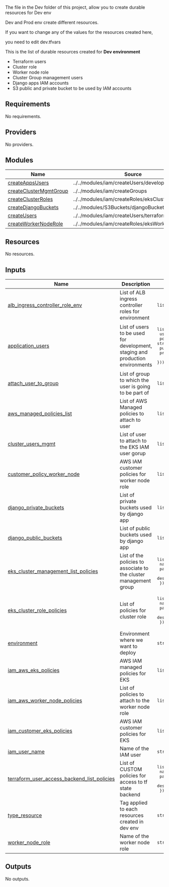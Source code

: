 <!-- BEGIN_TF_DOCS -->
The file in the Dev folder of this project, allow you to create durable resources for Dev env

Dev and Prod env create different resources.

If you want to change any of the values for the resources created here,  

you need to edit dev.tfvars

This is the list of durable resources created for **Dev environment**

- Terraform users
- Cluster role
- Worker node role
- Cluster Group management users
- Django apps IAM accounts
- S3 public and private bucket to be used by IAM accounts

## Requirements

No requirements.

## Providers

No providers.

## Modules

| Name | Source | Version |
|------|--------|---------|
| <a name="module_createAppsUsers"></a> [createAppsUsers](#module\_createAppsUsers) | ../../modules/iam/createUsers/developmentUsers | n/a |
| <a name="module_createClusterMgmtGroup"></a> [createClusterMgmtGroup](#module\_createClusterMgmtGroup) | ../../modules/iam/createGroups | n/a |
| <a name="module_createClusterRoles"></a> [createClusterRoles](#module\_createClusterRoles) | ../../modules/iam/createRoles/eksClusterRole | n/a |
| <a name="module_createDjangoBuckets"></a> [createDjangoBuckets](#module\_createDjangoBuckets) | ../../modules/S3Buckets/djangoBuckets | n/a |
| <a name="module_createUsers"></a> [createUsers](#module\_createUsers) | ../../modules/iam/createUsers/terraformUsers | n/a |
| <a name="module_createWorkerNodeRole"></a> [createWorkerNodeRole](#module\_createWorkerNodeRole) | ../../modules/iam/createRoles/eksWorkerNodeRole | n/a |

## Resources

No resources.

## Inputs

| Name | Description | Type | Default | Required |
|------|-------------|------|---------|:--------:|
| <a name="input_alb_ingress_controller_role_env"></a> [alb\_ingress\_controller\_role\_env](#input\_alb\_ingress\_controller\_role\_env) | List of ALB ingress controller roles for environment | `list(string)` | n/a | yes |
| <a name="input_application_users"></a> [application\_users](#input\_application\_users) | List of users to be used for development, staging and production environments | <pre>list(object({<br>    user_name      = string<br>    policy_name    = string<br>    public_bucket  = string<br>    private_bucket = string<br>  }))</pre> | n/a | yes |
| <a name="input_attach_user_to_group"></a> [attach\_user\_to\_group](#input\_attach\_user\_to\_group) | List of group to which the user is going to be part of | `list(string)` | n/a | yes |
| <a name="input_aws_managed_policies_list"></a> [aws\_managed\_policies\_list](#input\_aws\_managed\_policies\_list) | List of AWS Managed policies to attach to user | `list(string)` | n/a | yes |
| <a name="input_cluster_users_mgmt"></a> [cluster\_users\_mgmt](#input\_cluster\_users\_mgmt) | List of user to attach to the EKS IAM user gorup | `list(string)` | n/a | yes |
| <a name="input_customer_policy_worker_node"></a> [customer\_policy\_worker\_node](#input\_customer\_policy\_worker\_node) | AWS IAM customer policies for worker node role | `list(string)` | n/a | yes |
| <a name="input_django_private_buckets"></a> [django\_private\_buckets](#input\_django\_private\_buckets) | List of private buckets used by django app | `list(string)` | n/a | yes |
| <a name="input_django_public_buckets"></a> [django\_public\_buckets](#input\_django\_public\_buckets) | List of public buckets used by django app | `list(string)` | n/a | yes |
| <a name="input_eks_cluster_management_list_policies"></a> [eks\_cluster\_management\_list\_policies](#input\_eks\_cluster\_management\_list\_policies) | List of the policies to associate to the cluster management group | <pre>list(object({<br>    name        = string<br>    path        = string<br>    description = string<br>  }))</pre> | n/a | yes |
| <a name="input_eks_cluster_role_policies"></a> [eks\_cluster\_role\_policies](#input\_eks\_cluster\_role\_policies) | List of policies for cluster role | <pre>list(object({<br>    name        = string<br>    path        = string<br>    description = string<br>  }))</pre> | n/a | yes |
| <a name="input_environment"></a> [environment](#input\_environment) | Environment where we want to deploy | `string` | n/a | yes |
| <a name="input_iam_aws_eks_policies"></a> [iam\_aws\_eks\_policies](#input\_iam\_aws\_eks\_policies) | AWS IAM managed policies for EKS | `list(string)` | n/a | yes |
| <a name="input_iam_aws_worker_node_policies"></a> [iam\_aws\_worker\_node\_policies](#input\_iam\_aws\_worker\_node\_policies) | List of policies to attach to the worker node role | `list(string)` | n/a | yes |
| <a name="input_iam_customer_eks_policies"></a> [iam\_customer\_eks\_policies](#input\_iam\_customer\_eks\_policies) | AWS IAM customer policies for EKS | `list(string)` | n/a | yes |
| <a name="input_iam_user_name"></a> [iam\_user\_name](#input\_iam\_user\_name) | Name of the IAM user | `string` | n/a | yes |
| <a name="input_terraform_user_access_backend_list_policies"></a> [terraform\_user\_access\_backend\_list\_policies](#input\_terraform\_user\_access\_backend\_list\_policies) | List of CUSTOM policies for access to tf state backend | <pre>list(object({<br>    name        = string<br>    path        = string<br>    description = string<br>  }))</pre> | n/a | yes |
| <a name="input_type_resource"></a> [type\_resource](#input\_type\_resource) | Tag applied to each resources created in dev env | `string` | n/a | yes |
| <a name="input_worker_node_role"></a> [worker\_node\_role](#input\_worker\_node\_role) | Name of the worker node role | `string` | n/a | yes |

## Outputs

No outputs.
<!-- END_TF_DOCS -->